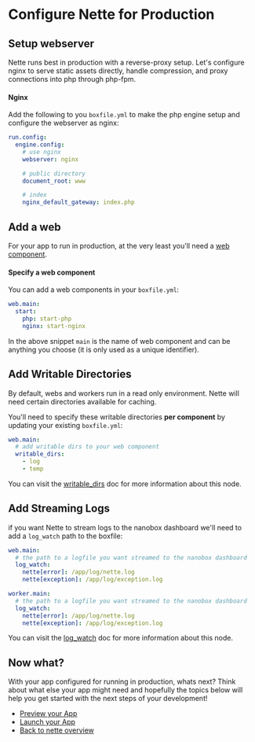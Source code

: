 # Configure Nette for Production

## Setup webserver
Nette runs best in production with a reverse-proxy setup. Let's configure nginx to serve static assets directly, handle compression, and proxy connections into php through php-fpm.

#### Nginx

Add the following to you `boxfile.yml` to make the php engine setup and configure the webserver as nginx:

```yaml
run.config:
  engine.config:
    # use nginx
    webserver: nginx

    # public directory
    document_root: www

    # index
    nginx_default_gateway: index.php
```

## Add a web
For your app to run in production, at the very least you'll need a [web component](https://docs.nanobox.io/boxfile/web/).

#### Specify a web component
You can add a web components in your `boxfile.yml`:

```yaml
web.main:
  start:
    php: start-php
    nginx: start-nginx
```

In the above snippet `main` is the name of web component and can be anything you choose (it is only used as a unique identifier).

## Add Writable Directories
By default, webs and workers run in a read only environment. Nette will need certain directories available for caching.

You'll need to specify these writable directories **per component** by updating your existing `boxfile.yml`:

```yaml
web.main:
  # add writable dirs to your web component
  writable_dirs:
    - log
    - temp
```

You can visit the [writable_dirs](https://docs.nanobox.io/boxfile/web/#writable-directories) doc for more information about this node.

## Add Streaming Logs
if you want Nette to stream logs to the nanobox dashboard we'll need to add a `log_watch` path to the boxfile:

```yaml
web.main:
  # the path to a logfile you want streamed to the nanobox dashboard
  log_watch:
    nette[error]: /app/log/nette.log
    nette[exception]: /app/log/exception.log

worker.main:
  # the path to a logfile you want streamed to the nanobox dashboard
  log_watch:
    nette[error]: /app/log/nette.log
    nette[exception]: /app/log/exception.log
```

You can visit the [log_watch](https://docs.nanobox.io/boxfile/web/#custom-logs) doc for more information about this node.

## Now what?
With your app configured for running in production, whats next? Think about what else your app might need and hopefully the topics below will help you get started with the next steps of your development!

* [Preview your App](/php/nette/preview-your-app)
* [Launch your App](/php/nette/launch-your-app)
* [Back to nette overview](/php/nette)
